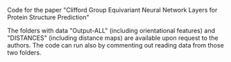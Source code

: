 Code for the paper "Clifford Group Equivariant Neural Network Layers for Protein Structure Prediction"

The folders with data "Output-ALL" (including orientational features) and "DISTANCES" (including distance maps) are available upon request to the authors.
The code can run also by commenting out reading data from those two folders. 
